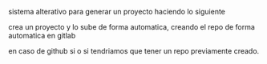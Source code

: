 sistema alterativo para generar un proyecto haciendo lo siguiente

crea un proyecto y lo sube de forma automatica, creando el repo de forma automatica en gitlab

en caso de github si o si tendriamos que tener un repo previamente creado.
